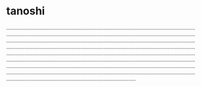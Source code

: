 # tanoshi
.....................................................................................................................................................................................................................................................................................................................................................................................................................................................................................................................................................................................................................................................................................................................................................................................................................................................................................................................................................................................................................................................................................................................